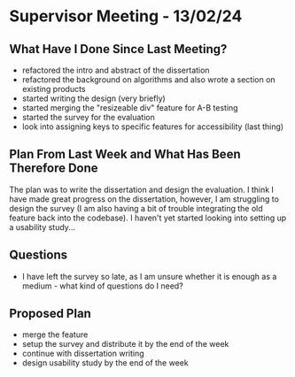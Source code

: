 # Supervisor Meeting - 13/02/24

## What Have I Done Since Last Meeting?
- refactored the intro and abstract of the dissertation
- refactored the background on algorithms and also wrote a section on existing products
- started writing the design (very briefly)
- started merging the "resizeable div" feature for A-B testing
- started the survey for the evaluation
- look into assigning keys to specific features for accessibility (last thing)

## Plan From Last Week and What Has Been Therefore Done

The plan was to write the dissertation and design the evaluation. I think I have made great progress on the dissertation, however, I am struggling to design the survey (I am also having a bit of trouble integrating the old feature back into the codebase). I haven't yet started looking into setting up a usability study...


## Questions

- I have left the survey so late, as I am unsure whether it is enough as a medium - what kind of questions do I need?


## Proposed Plan
- merge the feature
- setup the survey and distribute it by the end of the week
- continue with dissertation writing
- design usability study by the end of the week 
